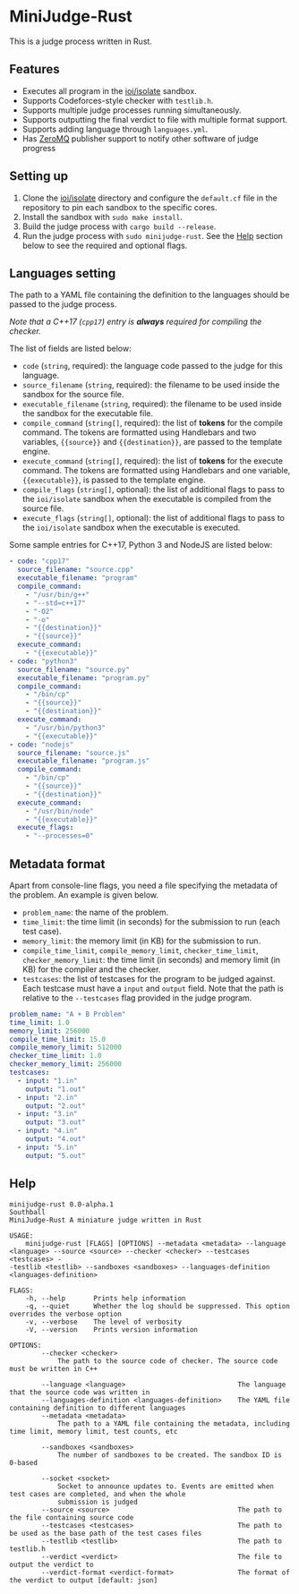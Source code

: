 # MiniJudge-Rust

This is a judge process written in Rust.

## Features

- Executes all program in the [ioi/isolate](https://github.com/ioi/isolate/) sandbox.
- Supports Codeforces-style checker with `testlib.h`.
- Supports multiple judge processes running simultaneously.
- Supports outputting the final verdict to file with multiple format support.
- Supports adding language through `languages.yml`.
- Has [ZeroMQ](https://zeromq.org/) publisher support to notify other software of judge progress

## Setting up

1. Clone the [ioi/isolate](https://github.com/ioi/isolate) directory and configure the `default.cf` file in the repository to pin each sandbox to the specific cores.
2. Install the sandbox with `sudo make install`.
3. Build the judge process with `cargo build --release`.
4. Run the judge process with `sudo minijudge-rust`. See the [Help](#Help) section below to see the required and optional flags.

## Languages setting

The path to a YAML file containing the definition to the languages should be passed to the judge process.

*Note that a C++17 (`cpp17`) entry is **always** required for compiling the checker.*

The list of fields are listed below:

- `code` (`string`, required): the language code passed to the judge for this language.
- `source_filename` (`string`, required): the filename to be used inside the sandbox for the source file.
- `executable_filename` (`string`, required): the filename to be used inside the sandbox for the executable file.
- `compile_command` (`string[]`, required): the list of **tokens** for the compile command. The tokens are formatted using Handlebars and two variables, `{{source}}` and `{{destination}}`, are passed to the template engine.
- `execute_command` (`string[]`, required): the list of **tokens** for the execute command. The tokens are formatted using Handlebars and one variable, `{{executable}}`, is passed to the template engine.
- `compile_flags` (`string[]`, optional): the list of additional flags to pass to the `ioi/isolate` sandbox when the executable is compiled from the source file.
- `execute_flags` (`string[]`, optional): the list of additional flags to pass to the `ioi/isolate` sandbox when the executable is executed.

Some sample entries for C++17, Python 3 and NodeJS are listed below:

```yaml
- code: "cpp17"
  source_filename: "source.cpp"
  executable_filename: "program"
  compile_command:
    - "/usr/bin/g++"
    - "--std=c++17"
    - "-O2"
    - "-o"
    - "{{destination}}"
    - "{{source}}"
  execute_command:
    - "{{executable}}"
- code: "python3"
  source_filename: "source.py"
  executable_filename: "program.py"
  compile_command:
    - "/bin/cp"
    - "{{source}}"
    - "{{destination}}"
  execute_command:
    - "/usr/bin/python3"
    - "{{executable}}"
- code: "nodejs"
  source_filename: "source.js"
  executable_filename: "program.js"
  compile_command:
    - "/bin/cp"
    - "{{source}}"
    - "{{destination}}"
  execute_command:
    - "/usr/bin/node"
    - "{{executable}}"
  execute_flags:
    - "--processes=0"
```

## Metadata format

Apart from console-line flags, you need a file specifying the metadata of the problem. An example is given below.

- `problem_name`: the name of the problem.
- `time_limit`: the time limit (in seconds) for the submission to run (each test case).
- `memory_limit`: the memory limit (in KB) for the submission to run.
- `compile_time_limit`, `compile_memory_limit`, `checker_time_limit`, `checker_memory_limit`: the time limit (in seconds) and memory limit (in KB) for the compiler and the checker.
- `testcases`: the list of testcases for the program to be judged against. Each testcase must have a `input` and `output` field. Note that the path is relative to the `--testcases` flag provided in the judge program.

```yaml
problem_name: "A + B Problem"
time_limit: 1.0
memory_limit: 256000
compile_time_limit: 15.0
compile_memory_limit: 512000
checker_time_limit: 1.0
checker_memory_limit: 256000
testcases:
  - input: "1.in"
    output: "1.out"
  - input: "2.in"
    output: "2.out"
  - input: "3.in"
    output: "3.out"
  - input: "4.in"
    output: "4.out"
  - input: "5.in"
    output: "5.out"
```

## Help

```
minijudge-rust 0.0-alpha.1
Southball
MiniJudge-Rust A miniature judge written in Rust

USAGE:
    minijudge-rust [FLAGS] [OPTIONS] --metadata <metadata> --language <language> --source <source> --checker <checker> --testcases <testcases> -
-testlib <testlib> --sandboxes <sandboxes> --languages-definition <languages-definition>

FLAGS:
    -h, --help       Prints help information
    -q, --quiet      Whether the log should be suppressed. This option overrides the verbose option
    -v, --verbose    The level of verbosity
    -V, --version    Prints version information

OPTIONS:
        --checker <checker>
            The path to the source code of checker. The source code must be written in C++

        --language <language>                            The language that the source code was written in
        --languages-definition <languages-definition>    The YAML file containing definition to different languages
        --metadata <metadata>
            The path to a YAML file containing the metadata, including time limit, memory limit, test counts, etc

        --sandboxes <sandboxes>
            The number of sandboxes to be created. The sandbox ID is 0-based

        --socket <socket>
            Socket to announce updates to. Events are emitted when test cases are completed, and when the whole
            submission is judged
        --source <source>                                The path to the file containing source code
        --testcases <testcases>                          The path to be used as the base path of the test cases files
        --testlib <testlib>                              The path to testlib.h
        --verdict <verdict>                              The file to output the verdict to
        --verdict-format <verdict-format>                The format of the verdict to output [default: json]
```
